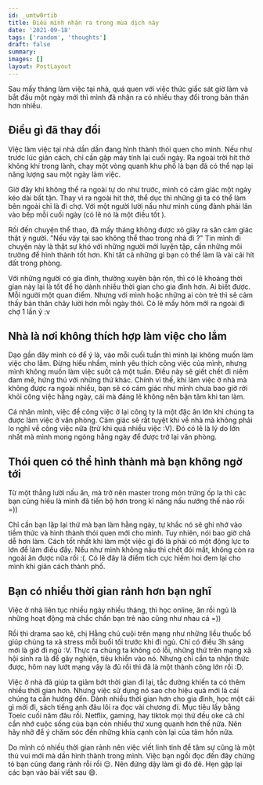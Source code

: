 ```yaml
---
id: _umtw0rtib
title: Điều mình nhận ra trong mùa dịch này
date: '2021-09-18'
tags: ['random', 'thoughts']
draft: false
summary:  
images: []
layout: PostLayout
---
```


Sau mấy tháng làm việc tại nhà, quá quen với việc thức giấc sát giờ làm và bắt đầu một ngày mới thì mình đã nhận ra có nhiều thay đổi trong bản thân hơn nhiều.

## Điều gì đã thay đổi
Việc làm việc tại nhà dần dần đang hình thành thói quen cho mình. Nếu như trước lúc giãn cách, chỉ cần gập máy tính lại cuối ngày. Ra ngoài trời hít thở không khí trong lành, chạy một vòng quanh khu phố là bạn đã có thể nạp lại năng lượng sau một ngày làm việc.

Giờ đây khi không thể ra ngoài tự do như trước, mình có cảm giác một ngày kéo dài bất tận. Thay vì ra ngoài hít thở, thể dục thì những gì ta có thể làm bên ngoài chỉ là đi chợ. Với một người lười nấu như mình cũng đành phải lăn vào bếp mỗi cuối ngày (có lẽ nó là một điều tốt ).

Rồi đến chuyện thể thao, đã mấy tháng không được xỏ giày ra sân cảm giác thật ỳ người. "Nếu vậy tại sao không thể thao trong nhà đi ?" Tin mình đi chuyện này là thật sự khó với những người mới luyện tập, cần những môi trường để hình thành tốt hơn. Khi tất cả những gì bạn có thể làm là vài cái hít đất trong phòng.

Với những người có gia đình, thường xuyên bận rộn, thì có lẽ khoảng thời gian này lại là tốt để họ dành nhiều thời gian cho gia đình hơn. Ai biết được. Mỗi người một quan điểm. Nhưng với mình hoặc những ai còn trẻ thì sẽ cảm thấy bản thân chây lười hơn mỗi ngày thôi. Có lẽ mấy hôm mới ra ngoài đi chợ 1 lần ý :v

## Nhà là nơi không thích hợp làm việc cho lắm
Dạo gần đây mình có để ý là, vào mỗi cuối tuần thì mình lại không muốn làm việc cho lắm. Đừng hiểu nhầm, mình yêu thích công việc của mình, nhưng mình không muốn làm việc suốt cả một tuần. Điều này sẽ giết chết đi niềm đam mê, hứng thú với những thứ khác. Chính vì thế, khi làm việc ở nhà mà không được ra ngoài nhiều, bạn sẽ có cảm giác như mình chưa bao giờ rời khỏi công việc hằng ngày, cái mà đáng lẽ không nên bận tâm khi tan làm.

Cá nhân mình, việc để công việc ở lại công ty là một đặc ân lớn khi chúng ta được làm việc ở văn phòng. Cảm giác sẽ rất tuyệt khi về nhà mà không phải lo nghĩ về công việc nữa (trừ khi quá nhiều việc :V). Đó có lẽ là lý do lớn nhất mà mình mong ngóng hằng ngày để được trở lại văn phòng.

## Thói quen có thể hình thành mà bạn không ngờ tới
Từ một thằng lười nấu ăn, mà trở nên master trong món trứng ốp la thì các bạn cũng hiểu là mình đã tiến bộ hơn trong kĩ năng nấu nướng thế nào rồi =))

Chỉ cần bạn lặp lại thứ mà bạn làm hằng ngày, tự khắc nó sẽ ghi nhớ vào tiềm thức và hình thành thói quen mới cho mình. Tuy nhiên, nói bao giờ chả dễ hơn làm. Cách tốt nhất khi làm một việc gì đó là phải có một động lực to lớn để làm điều đấy. Nếu như mình không nấu thì chết đói mất, không còn ra ngoài ăn được nữa rồi :(. Có lẽ đây là điểm tích cực hiếm hoi đem lại cho mình khi giãn cách thành phố.

## Bạn có nhiều thời gian rảnh hơn bạn nghĩ
Việc ở nhà liên tục nhiều ngày nhiều tháng, thì học online, ăn rồi ngủ là những hoạt động mà chắc chắn bạn trẻ nào cũng như nhau cả =))

Rồi thì drama sao kê, chị Hằng chú cuội trên mạng như những liều thuốc bổ giúp chúng ta xả stress mỗi buổi tối trước khi đi ngủ. Chỉ có điều 3h sáng mới là giờ đi ngủ :V. Thực ra chúng ta không có lỗi, những thứ trên mạng xã hội sinh ra là để gây nghiện, tiêu khiển vào nó. Nhưng chỉ cần ta nhận thức được, hôm nay lướt mạng vậy là đủ rồi thì đã là một thành công lớn rồi :D. 

Việc ở nhà đã giúp ta giảm bớt thời gian đi lại, tắc đường khiến ta có thêm nhiều thời gian hơn. Nhưng việc sử dụng nó sao cho hiệu quả mới là cái chúng ta cần hướng đến. Dành nhiều thời gian hơn cho gia đình, học một cái gì mới đi, sách tiếng anh đâu lôi ra đọc vài chương đi. Mục tiêu lấy bằng Toeic cuối năm đâu rồi. Netflix, gaming, hay tiktok mọi thứ đều oke cả chỉ cần nhớ cuộc sống của bạn còn nhiều thứ xung quanh hơn thế nữa. Nên hãy nhỡ để ý chăm sóc đến những khía cạnh còn lại của tâm hồn nữa.

Do mình có nhiều thời gian rảnh nên việc viết linh tinh để tâm sự cũng là một thú vui mới mà dần hình thành trong mình. Việc bạn ngồi đọc đến đây chứng tỏ bạn cũng đang rảnh rỗi rồi 😌. Nên đứng dậy làm gì đó đê. Hẹn gặp lại các bạn vào bài viết sau  😄.

